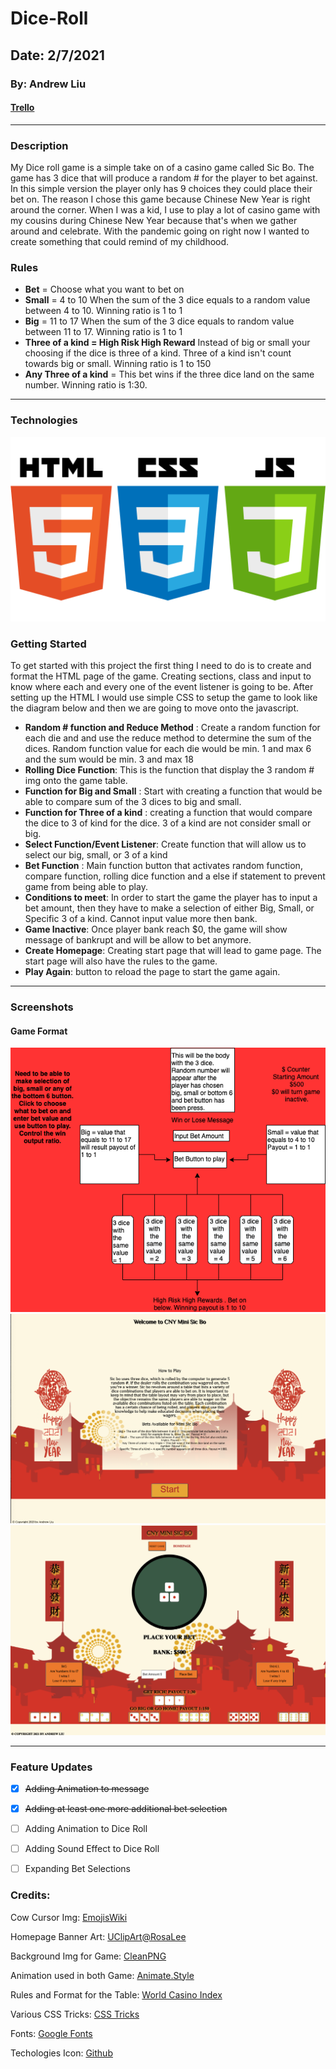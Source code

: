 # Dice-Roll 

## Date: 2/7/2021 

### By: Andrew Liu 
#### [Trello](https://trello.com/b/ldaqHj36/dice-roll)
***

### **Description**

My Dice roll game is a simple take on of a casino game called Sic Bo. The game has 3 dice that will produce a random # for the player to bet against. In this simple version the player only has  9 choices they could place their bet on. The reason I chose this game because Chinese New Year is right around the corner. When I was a kid, I use to play a lot of casino game with my cousins during Chinese New Year because that's when we gather around and celebrate. With the pandemic going on right now I wanted to create something that could remind of my childhood. 

### **Rules** 
* **Bet** = Choose what you want to bet on
* **Small** = 4 to 10 When the sum of the 3 dice equals to a random value between 4 to 10. Winning ratio is 1 to 1
* **Big** = 11 to 17 When the sum of the 3 dice equals to random value between 11 to 17. Winning ratio is 1 to 1
* **Three of a kind = High Risk High Reward** Instead of big or small your choosing if the dice is three of a kind. Three of a kind isn't count towards big or small. Winning ratio is 1 to 150   
* **Any Three of a kind** = This bet wins if the three dice land on the same number. Winning ratio is 1:30.

***

### **Technologies**

![Javascript, HTML, CSS](images/Coding%20Icon.png)


### **Getting Started**

To get started with this project the first thing I need to do is to create and format the HTML page of the game. Creating sections, class and input to know where each and every one of the event listener is going to be. After setting up the HTML I would use simple CSS to setup the game to look like the diagram below and then we are going to move onto the javascript. 

* **Random # function and Reduce Method** : Create a random function for each die and and use the reduce method to determine the sum of the dices. Random function value for each die would be min. 1 and max 6 and the sum would be min. 3 and max 18
* **Rolling Dice Function**: This is the function that display the 3 random # img onto the game table.  
* **Function for Big and Small** : Start with creating a function that would be able to compare sum of the 3 dices to big and small. 
* **Function for Three of a kind** : creating a function that would compare the dice to 3 of kind for the dice. 3 of a kind are not consider small or big. 
* **Select Function/Event Listener**: Create function that will allow us to select our big, small, or 3 of a kind
* **Bet Function** : Main function button that activates random function, compare function, rolling dice function and a else if statement to prevent game from being able to play.
* **Conditions to meet**: In order to start the game the player has to input a bet amount, then they have to make a selection of either Big, Small, or Specific 3 of a kind. Cannot input value more then bank. 
*  **Game Inactive**: Once player bank reach $0, the game will show message of bankrupt and will be allow to bet anymore. 
* **Create Homepage**: Creating start page that will lead to game page. The start page will also have  the rules to the game. 
* **Play Again**: button to reload the page to start the game again. 

***

### **Screenshots**

#### Game Format

![Starting Concept](./Dice%20Format%20Final%20Diagram.png)
![Game Homeage](./images/Screen%20Shot%202021-02-11%20at%209.15.15%20PM.png)
![Game page](images/Screen%20Shot%202021-02-11%20at%209.15.39%20PM.png)


***

### **Feature Updates**

- [X] ~~Adding Animation to message~~
- [X] ~~Adding at least one more additional bet selection~~
- [ ] Adding Animation to Dice Roll
- [ ] Adding Sound Effect to Dice Roll
- [ ] Expanding Bet Selections 


### Credits: 

Cow Cursor Img: [EmojisWiki](https://emojis.wiki/cow-face/)

Homepage Banner Art: [UClipArt@RosaLee](https://www.uclipart.com/user/@Rosalee.html)

Background Img for Game: [CleanPNG](https://www.cleanpng.com/png-iloilo-city-china-macro-store-future-time-chinese-694217/preview.html) 

Animation used in both Game: [Animate.Style](https://animate.style/)

Rules and Format for the Table: [World Casino Index](https://www.worldcasinoindex.com/table-games/sic-bo/)

Various CSS Tricks: [CSS Tricks](https://css-tricks.com)

Fonts: [Google Fonts](https://fonts.google.com/specimen/ZCOOL+XiaoWei?subset=chinese-simplified&preview.text=%E4%BB%96%E4%BB%AC%E6%89%80%E6%9C%89%E7%9A%84%E8%AE%BE%E5%A4%87%E5%92%8C%E4%BB%AA%E5%99%A8%E5%BD%B7%E4%BD%9B%E9%83%BD%E6%98%AF%E6%9C%89%E7%94%9F%E5%91%BD%E7%9A%84%E3%80%82&preview.text_type=custom)

Techologies Icon: [Github](https://github.com/FortAwesome/Font-Awesome/issues/11419)


